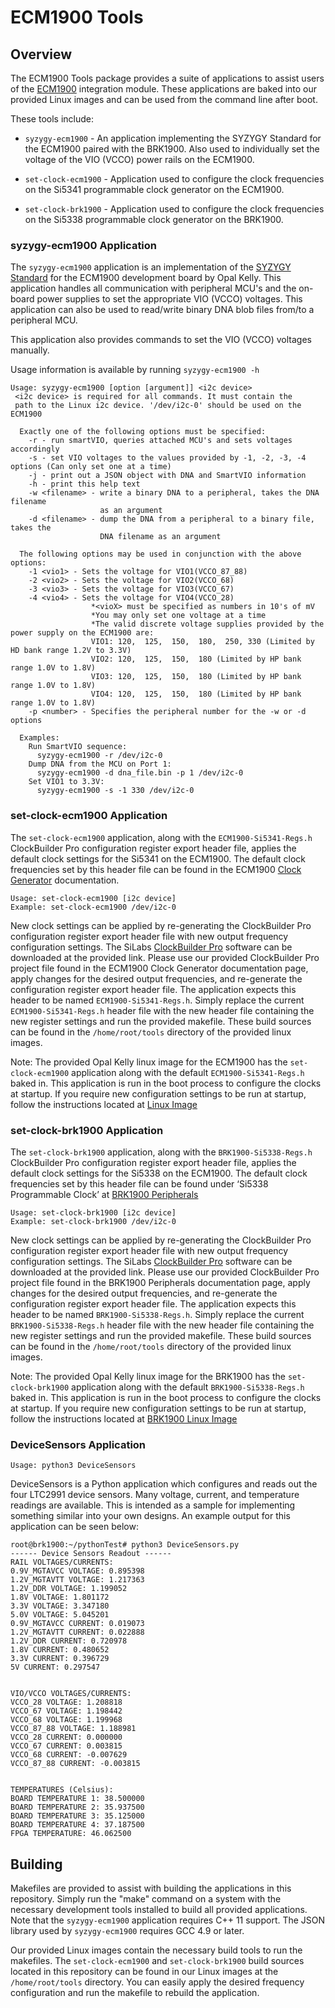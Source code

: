 # ECM1900 Tools

## Overview

The ECM1900 Tools package provides a suite of applications to assist users
of the [ECM1900](https://opalkelly.com/products/ecm1900) integration module.
These applications are baked into our provided Linux images and can be used
from the command line after boot. 

These tools include:

- `syzygy-ecm1900` - An application implementing the SYZYGY Standard for
the ECM1900 paired with the BRK1900. Also used to individually set the voltage 
of the VIO (VCCO) power rails on the ECM1900.

- `set-clock-ecm1900` - Application used to configure the clock frequencies on the
Si5341 programmable clock generator on the ECM1900.

- `set-clock-brk1900` - Application used to configure the clock frequencies on the
Si5338 programmable clock generator on the BRK1900.

### syzygy-ecm1900 Application

The `syzygy-ecm1900` application is an implementation of the [SYZYGY Standard](https://syzygyfpga.io/)
for the ECM1900 development board by Opal Kelly. This application
handles all communication with peripheral MCU's and the on-board power
supplies to set the appropriate VIO (VCCO) voltages. This application can also be
used to read/write binary DNA blob files from/to a peripheral MCU. 

This application also provides commands to set the VIO (VCCO) voltages manually.

Usage information is available by running `syzygy-ecm1900 -h`
```
Usage: syzygy-ecm1900 [option [argument]] <i2c device>
 <i2c device> is required for all commands. It must contain the
 path to the Linux i2c device. '/dev/i2c-0' should be used on the ECM1900
 
  Exactly one of the following options must be specified:
    -r - run smartVIO, queries attached MCU's and sets voltages accordingly
    -s - set VIO voltages to the values provided by -1, -2, -3, -4 options (Can only set one at a time)
    -j - print out a JSON object with DNA and SmartVIO information
    -h - print this help text
    -w <filename> - write a binary DNA to a peripheral, takes the DNA filename
                    as an argument
    -d <filename> - dump the DNA from a peripheral to a binary file, takes the
                    DNA filename as an argument
                    
  The following options may be used in conjunction with the above options:
    -1 <vio1> - Sets the voltage for VIO1(VCCO_87_88)
    -2 <vio2> - Sets the voltage for VIO2(VCCO_68)
    -3 <vio3> - Sets the voltage for VIO3(VCCO_67)
    -4 <vio4> - Sets the voltage for VIO4(VCCO_28)
                  *<vioX> must be specified as numbers in 10's of mV
                  *You may only set one voltage at a time
                  *The valid discrete voltage supplies provided by the power supply on the ECM1900 are:
                  VIO1: 120,  125,  150,  180,  250, 330 (Limited by HD bank range 1.2V to 3.3V)
                  VIO2: 120,  125,  150,  180 (Limited by HP bank range 1.0V to 1.8V)
                  VIO3: 120,  125,  150,  180 (Limited by HP bank range 1.0V to 1.8V)
                  VIO4: 120,  125,  150,  180 (Limited by HP bank range 1.0V to 1.8V)
    -p <number> - Specifies the peripheral number for the -w or -d options
    
  Examples:
    Run SmartVIO sequence:
      syzygy-ecm1900 -r /dev/i2c-0
    Dump DNA from the MCU on Port 1:
      syzygy-ecm1900 -d dna_file.bin -p 1 /dev/i2c-0
    Set VIO1 to 3.3V:
      syzygy-ecm1900 -s -1 330 /dev/i2c-0
```

### set-clock-ecm1900 Application

The `set-clock-ecm1900` application, along with the `ECM1900-Si5341-Regs.h` ClockBuilder Pro 
configuration register export header file, applies the default clock settings for the Si5341
on the ECM1900. The default clock frequencies set by this header file can be found in the ECM1900
[Clock Generator](https://docs.opalkelly.com/display/ECM1900/Clock+Generator)
documentation.
```
Usage: set-clock-ecm1900 [i2c device]
Example: set-clock-ecm1900 /dev/i2c-0
```
New clock settings can be applied by re-generating the ClockBuilder Pro configuration 
register export header file with new output frequency configuration settings. The SiLabs [ClockBuilder Pro](https://www.silabs.com/developers/clockbuilder-pro-software) 
software can be downloaded at the provided link. Please use our provided 
ClockBuilder Pro project file found in the ECM1900 Clock Generator documentation page, apply changes for the desired 
output frequencies, and re-generate the configuration register export header file. The 
application expects this header to be named `ECM1900-Si5341-Regs.h`.
Simply replace the current `ECM1900-Si5341-Regs.h` header file with
the new header file containing the new register settings and run the provided makefile.
These build sources can be found in the `/home/root/tools` directory of the provided linux images.

Note: The provided Opal Kelly linux image for the ECM1900 has the `set-clock-ecm1900` application 
along with the default `ECM1900-Si5341-Regs.h` baked in. This application is run in the boot 
process to configure the clocks at startup. If you require new configuration settings to be run 
at startup, follow the instructions located at [Linux Image](https://docs.opalkelly.com/display/ECM1900/Linux+Image)

### set-clock-brk1900 Application

The `set-clock-brk1900` application, along with the `BRK1900-Si5338-Regs.h` ClockBuilder Pro 
configuration register export header file, applies the default clock settings for the Si5338 
on the ECM1900. The default clock frequencies set by this header file can be found under 
‘Si5338 Programmable Clock’ at [BRK1900 Peripherals](https://docs.opalkelly.com/display/ECM1900/BRK1900+Peripherals)
```
Usage: set-clock-brk1900 [i2c device]
Example: set-clock-brk1900 /dev/i2c-0
```
New clock settings can be applied by re-generating the ClockBuilder Pro configuration 
register export header file with new output frequency configuration settings. The SiLabs [ClockBuilder Pro](https://www.silabs.com/developers/clockbuilder-pro-software) 
software can be downloaded at the provided link. Please use our provided 
ClockBuilder Pro project file found in the BRK1900 Peripherals documentation page, apply changes for the desired 
output frequencies, and re-generate the configuration register export header file. The 
application expects this header to be named `BRK1900-Si5338-Regs.h`.
Simply replace the current `BRK1900-Si5338-Regs.h` header file with
the new header file containing the new register settings and run the provided makefile.
These build sources can be found in the `/home/root/tools` directory of the provided linux images.

Note: The provided Opal Kelly linux image for the BRK1900 has the `set-clock-brk1900` application 
along with the default `BRK1900-Si5338-Regs.h` baked in. This application is run in the boot 
process to configure the clocks at startup. If you require new configuration settings to be run 
at startup, follow the instructions located at [BRK1900 Linux Image](https://docs.opalkelly.com/display/ECM1900/BRK1900+Linux+Image)

### DeviceSensors Application
```
Usage: python3 DeviceSensors
```
DeviceSensors is a Python application which configures and reads out the four LTC2991 device sensors. 
Many voltage, current, and temperature readings are available. This is intended as a sample for implementing 
something similar into your own designs. An example output for this application can be seen below:
```
root@brk1900:~/pythonTest# python3 DeviceSensors.py
------ Device Sensors Readout ------
RAIL VOLTAGES/CURRENTS:
0.9V_MGTAVCC VOLTAGE: 0.895398
1.2V_MGTAVTT VOLTAGE: 1.217363
1.2V_DDR VOLTAGE: 1.199052
1.8V VOLTAGE: 1.801172
3.3V VOLTAGE: 3.347180
5.0V VOLTAGE: 5.045201
0.9V_MGTAVCC CURRENT: 0.019073
1.2V_MGTAVTT CURRENT: 0.022888
1.2V_DDR CURRENT: 0.720978
1.8V CURRENT: 0.480652
3.3V CURRENT: 0.396729
5V CURRENT: 0.297547


VIO/VCCO VOLTAGES/CURRENTS:
VCCO_28 VOLTAGE: 1.208818
VCCO_67 VOLTAGE: 1.198442
VCCO_68 VOLTAGE: 1.199968
VCCO_87_88 VOLTAGE: 1.188981
VCCO_28 CURRENT: 0.000000
VCCO_67 CURRENT: 0.003815
VCCO_68 CURRENT: -0.007629
VCCO_87_88 CURRENT: -0.003815


TEMPERATURES (Celsius):
BOARD TEMPERATURE 1: 38.500000
BOARD TEMPERATURE 2: 35.937500
BOARD TEMPERATURE 3: 35.125000
BOARD TEMPERATURE 4: 37.187500
FPGA TEMPERATURE: 46.062500
```

## Building

Makefiles are provided to assist with building the applications in this repository. Simply run the 
"make" command on a system with the necessary development tools installed to build all provided 
applications. Note that the `syzygy-ecm1900` application requires C++ 11 support. The JSON library 
used by `syzygy-ecm1900` requires GCC 4.9 or later.

Our provided Linux images contain the necessary build tools to run the makefiles. The `set-clock-ecm1900` 
and `set-clock-brk1900` build sources located in this repository can be found in our Linux images at 
the `/home/root/tools` directory. You can easily apply the desired frequency configuration and run the 
makefile to rebuild the application. 

